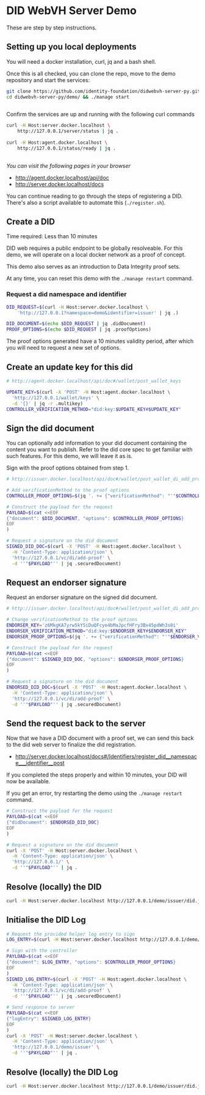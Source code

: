 # DID WebVH Server Demo

These are step by step instructions.

## Setting up you local deployments

You will need a docker installation, curl, jq and a bash shell.

Once this is all checked, you can clone the repo, move to the demo repository and start the services:
```bash
git clone https://github.com/identity-foundation/didwebvh-server-py.git
cd didwebvh-server-py/demo/ && ./manage start
    
```

Confirm the services are up and running with the following curl commands
```bash
curl -H Host:server.docker.localhost \
    http://127.0.0.1/server/status | jq .
    
curl -H Host:agent.docker.localhost \
    http://127.0.0.1/status/ready | jq .
    
```

*You can visit the following pages in your browser*
- http://agent.docker.localhost/api/doc
- http://server.docker.localhost/docs

You can continue reading to go through the steps of registering a DID. There's also a script available to automate this (`./register.sh`).

## Create a DID

Time required: Less than 10 minutes

DID web requires a public endpoint to be globally resolveable. For this demo, we will operate on a local docker network as a proof of concept.

This demo also serves as an introduction to Data Integrity proof sets.

At any time, you can reset this demo with the `./manage restart` command.

### Request a did namespace and identifier
```bash
DID_REQUEST=$(curl -H Host:server.docker.localhost \
    'http://127.0.0.1?namespace=demo&identifier=issuer' | jq .)

DID_DOCUMENT=$(echo $DID_REQUEST | jq .didDocument)
PROOF_OPTIONS=$(echo $DID_REQUEST | jq .proofOptions)

```

The proof options generated have a 10 minutes validity period, after which you will need to request a new set of options.

## Create an update key for this did
```bash
# http://agent.docker.localhost/api/doc#/wallet/post_wallet_keys

UPDATE_KEY=$(curl -X 'POST' -H Host:agent.docker.localhost \
  'http://127.0.0.1/wallet/keys' \
  -d '{}' | jq -r .multikey)
CONTROLLER_VERIFICATION_METHOD="did:key:$UPDATE_KEY#$UPDATE_KEY"

```

## Sign the did document
You can optionally add information to your did document containing the content you want to publish. Refer to the did core spec to get familiar with such features. For this demo, we will leave it as is.

Sign with the proof options obtained from step 1.
```bash
# http://issuer.docker.localhost/api/doc#/wallet/post_wallet_di_add_proof

# Add verificationMethod to the proof options
CONTROLLER_PROOF_OPTIONS=$(jq '. += {"verificationMethod": "'"$CONTROLLER_VERIFICATION_METHOD"'"}' <<< "$PROOF_OPTIONS")

# Construct the payload for the request
PAYLOAD=$(cat <<EOF 
{"document": $DID_DOCUMENT, "options": $CONTROLLER_PROOF_OPTIONS}
EOF
)

# Request a signature on the did document
SIGNED_DID_DOC=$(curl -X 'POST' -H Host:agent.docker.localhost \
  -H 'Content-Type: application/json' \
  'http://127.0.0.1/vc/di/add-proof' \
  -d ''"$PAYLOAD"'' | jq .securedDocument)

```

## Request an endorser signature
Request an endorser signature on the signed did document.

```bash
# http://issuer.docker.localhost/api/doc#/wallet/post_wallet_di_add_proof

# Change verificationMethod to the proof options
ENDORSER_KEY='z6MkgKA7yrw5kYSiDuQFcye4bMaJpcfHFry3Bx45pdWh3s8i'
ENDORSER_VERIFICATION_METHOD="did:key:$ENDORSER_KEY#$ENDORSER_KEY"
ENDORSER_PROOF_OPTIONS=$(jq '. += {"verificationMethod": "'"$ENDORSER_VERIFICATION_METHOD"'"}' <<< "$PROOF_OPTIONS")

# Construct the payload for the request
PAYLOAD=$(cat <<EOF 
{"document": $SIGNED_DID_DOC, "options": $ENDORSER_PROOF_OPTIONS}
EOF
)

# Request a signature on the did document
ENDORSED_DID_DOC=$(curl -X 'POST' -H Host:agent.docker.localhost \
  -H 'Content-Type: application/json' \
  'http://127.0.0.1/vc/di/add-proof' \
  -d ''"$PAYLOAD"'' | jq .securedDocument)

```

## Send the request back to the server
Now that we have a DID document with a proof set, we can send this back to the did web server to finalize the did registration.
- http://server.docker.localhost/docs#/Identifiers/register_did__namespace___identifier__post

If you completed the steps properly and within 10 minutes, your DID will now be available.

If you get an error, try restarting the demo using the `./manage restart` command.

```bash
# Construct the payload for the request
PAYLOAD=$(cat <<EOF 
{"didDocument": $ENDORSED_DID_DOC}
EOF
)

# Request a signature on the did document
curl -X 'POST' -H Host:server.docker.localhost \
  -H 'Content-Type: application/json' \
  'http://127.0.0.1/' \
  -d ''"$PAYLOAD"'' | jq .

```

## Resolve (locally) the DID
```bash
curl -H Host:server.docker.localhost http://127.0.0.1/demo/issuer/did.json | jq .
```

## Initialise the DID Log

```bash
# Request the provided helper log entry to sign
LOG_ENTRY=$(curl -H Host:server.docker.localhost http://127.0.0.1/demo/issuer | jq .logEntry)

# Sign with the controller
PAYLOAD=$(cat <<EOF 
{"document": $LOG_ENTRY, "options": $CONTROLLER_PROOF_OPTIONS}
EOF
)
SIGNED_LOG_ENTRY=$(curl -X 'POST' -H Host:agent.docker.localhost \
  -H 'Content-Type: application/json' \
  'http://127.0.0.1/vc/di/add-proof' \
  -d ''"$PAYLOAD"'' | jq .securedDocument)

# Send response to server
PAYLOAD=$(cat <<EOF 
{"logEntry": $SIGNED_LOG_ENTRY}
EOF
)
curl -X 'POST' -H Host:server.docker.localhost \
  -H 'Content-Type: application/json' \
  'http://127.0.0.1/demo/issuer' \
  -d ''"$PAYLOAD"'' | jq .

```

## Resolve (locally) the DID Log
```bash
curl -H Host:server.docker.localhost http://127.0.0.1/demo/issuer/did.jsonl
```
